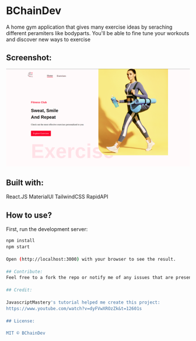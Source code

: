 # BChainDev
A home gym application that gives many exercise ideas by seraching different peramiters like bodyparts. You'll be able to fine tune your workouts and discover new ways to exercise

## Screenshot:
![Screenshot](public/Screenshot.png)


## Built with:

React.JS
MaterialUI
TailwindCSS
RapidAPI

## How to use?
First, run the development server:

```bash
npm install
npm start

Open (http://localhost:3000) with your browser to see the result.

## Contribute:
Feel free to a fork the repo or notify me of any issues that are present

## Credit:

JavascriptMastery's tutorial helped me create this project:
https://www.youtube.com/watch?v=dyFVwXROzZk&t=12601s

## License:

MIT © BChainDev

